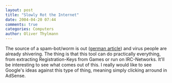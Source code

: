 ```yaml
---
layout: post
title: "Slowly Rot the Internet"
date: 2004-04-20 07:44
comments: true
categories: Computers
author: Oliver Thylmann
---
```



The source of a spam-bot/worm is out ([german article](http://www.heise.de/newsticker/meldung/46634)) and virus people are already shivering. The thing is that this tool can do practically everything, from extracting Registration-Keys from Games or run on IRC-Networks. It'll be interesting to see what comes out of this. I really would like to see Google's ideas against this type of thing, meaning simply clicking arround in AdSense.


